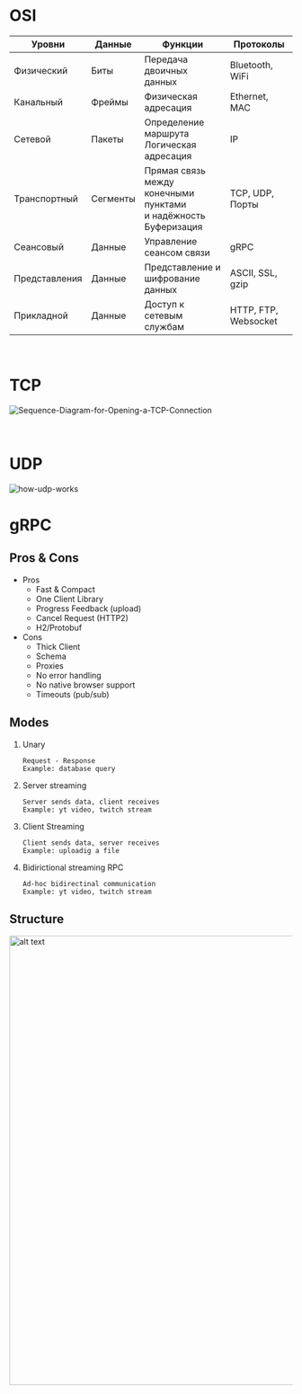 # OSI

| Уровни        	| Данные   	| Функции                                                  	              | Протоколы            	|
|---------------	|----------	|------------------------------------------------------------------------ |----------------------	|
| Физический    	| Биты     	| Передача двоичных<br>данных                              	              | Bluetooth, WiFi      	|
| Канальный     	| Фреймы   	| Физическая адресация                                     	              | Ethernet, MAC        	|
| Сетевой       	| Пакеты   	| Определение маршрута<br>Логическая адресация            	              | IP                  	|
| Транспортный  	| Сегменты 	| Прямая связь между<br>конечными пунктами<br>и надёжность<br>Буферизация | TCP, UDP, Порты      	|
| Сеансовый     	| Данные   	| Управление сеансом связи                                 	              | gRPC                 	|
| Представления 	| Данные   	| Представление и<br>шифрование данных                     	              | ASCII, SSL, gzip     	|
| Прикладной    	| Данные   	| Доступ к сетевым службам                                 	              | HTTP, FTP, Websocket 	|

</br>

# TCP
![Sequence-Diagram-for-Opening-a-TCP-Connection](https://github.com/ddeityy/prep/assets/97681057/34343b9d-5265-4884-b9cf-b3b0289d2ae2)

</br>

# UDP
![how-udp-works](https://github.com/ddeityy/prep/assets/97681057/0c2ea07a-6a4c-4798-bd01-8c1021edae03)

# gRPC

## Pros & Cons
* Pros
    * Fast & Compact
    * One Client Library
    * Progress Feedback (upload)
    * Cancel Request (HTTP2)
    * H2/Protobuf
* Cons
    * Thick Client
    * Schema
    * Proxies
    * No error handling
    * No native browser support
    * Timeouts (pub/sub)

## Modes

1. Unary
    ```
    Request - Response
    Example: database query
    ```

2. Server streaming 
    ```
    Server sends data, client receives
    Example: yt video, twitch stream
    ```
3. Client Streaming 
    ```
    Client sends data, server receives
    Example: uploadig a file
    ```

4. Bidirictional streaming RPC
    ```
    Ad-hoc bidirectinal communication
    Example: yt video, twitch stream
    ```

## Structure
<img src="https://ecm.capitalone.com/WCM/tech/grpc-3.png" alt="alt text" width="800"/>
